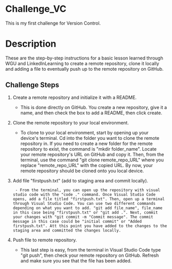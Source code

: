# Challenge_VC
This is my first challenge for Version Control. 

# Description
These are the step-by-step instructions for a basic lesson learned through WGU and LinkedInLearning to create a remote repository, clone it locally and adding a file to eventually push up to the remote repository on GitHub. 

## Challenge Steps 

1. Create a remote repository and initialize it with a README. 

    - This is done directly on GitHub. You create a new repository, give it a name, and then check the box to add a README, then click create. 

2. Clone the remote repository to your local environment. 

    - To clone to your local environment, start by opening up your device's terminal. Cd into the folder you want to clone the remote repository in. If you need to create a new folder for the remote repository to exist, the command is "mkdir folder_name". Locate your remote repository's URL on GitHub and copy it. Then, from the terminal, use the command "git clone remote_repo_URL" where you replace "remote_repo_URL" with the copied URL. By now, your remote repository should be cloned onto you local device. 

3. Add file "firstpush.txt" (add to staging area and commit locally). 

        - From the terminal, you can open up the repository with visual studio code with the "code ." command. Once Visual Studio Code opens, add a file titled "firstpush.txt". Then, open up a terminal through Visual Studio Code. You can use two different commands depending on what you want to add. "git add file_name", file_name in this case being "firstpush.txt" or "git add .". Next, commit your changes with "git commit -m "Commit message". The commit message in this case could be "initial commit" or "Added firstpush.txt". Att this point you have added to the changes to the staging area and committed the changes locally. 

4. Push file to remote repository. 

    - This last step is easy, from the terminal in Visual Studio Code type "git push", then check your remote repository on GitHub. Refresh and make sure you see that the file has been added. 




